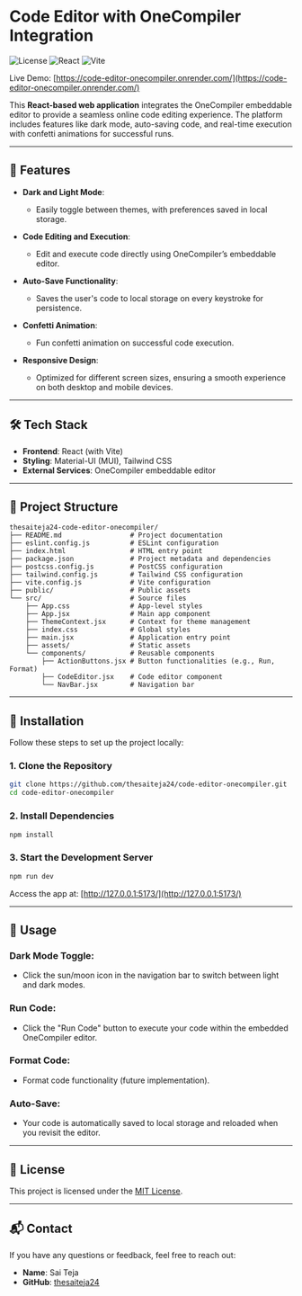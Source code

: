 # Code Editor with OneCompiler Integration  

![License](https://img.shields.io/badge/license-MIT-blue.svg) ![React](https://img.shields.io/badge/react-18.3.1-blue.svg) ![Vite](https://img.shields.io/badge/vite-6.0.5-lightgrey.svg)  

Live Demo: [https://code-editor-onecompiler.onrender.com/](https://code-editor-onecompiler.onrender.com/)  

This **React-based web application** integrates the OneCompiler embeddable editor to provide a seamless online code editing experience. The platform includes features like dark mode, auto-saving code, and real-time execution with confetti animations for successful runs.  

---

## 🚀 Features  

- **Dark and Light Mode**:  
  - Easily toggle between themes, with preferences saved in local storage.  

- **Code Editing and Execution**:  
  - Edit and execute code directly using OneCompiler’s embeddable editor.  

- **Auto-Save Functionality**:  
  - Saves the user's code to local storage on every keystroke for persistence.  

- **Confetti Animation**:  
  - Fun confetti animation on successful code execution.  

- **Responsive Design**:  
  - Optimized for different screen sizes, ensuring a smooth experience on both desktop and mobile devices.  

---

## 🛠️ Tech Stack  

- **Frontend**: React (with Vite)  
- **Styling**: Material-UI (MUI), Tailwind CSS  
- **External Services**: OneCompiler embeddable editor  

---

## 📂 Project Structure  

```plaintext  
thesaiteja24-code-editor-onecompiler/  
├── README.md                 # Project documentation  
├── eslint.config.js          # ESLint configuration  
├── index.html                # HTML entry point  
├── package.json              # Project metadata and dependencies  
├── postcss.config.js         # PostCSS configuration  
├── tailwind.config.js        # Tailwind CSS configuration  
├── vite.config.js            # Vite configuration  
├── public/                   # Public assets  
└── src/                      # Source files  
    ├── App.css               # App-level styles  
    ├── App.jsx               # Main app component  
    ├── ThemeContext.jsx      # Context for theme management  
    ├── index.css             # Global styles  
    ├── main.jsx              # Application entry point  
    ├── assets/               # Static assets  
    └── components/           # Reusable components  
        ├── ActionButtons.jsx # Button functionalities (e.g., Run, Format)  
        ├── CodeEditor.jsx    # Code editor component  
        └── NavBar.jsx        # Navigation bar  
```  

---

## 🔧 Installation  

Follow these steps to set up the project locally:  

### 1. Clone the Repository  

```bash  
git clone https://github.com/thesaiteja24/code-editor-onecompiler.git  
cd code-editor-onecompiler  
```  

### 2. Install Dependencies  

```bash  
npm install  
```  

### 3. Start the Development Server  

```bash  
npm run dev  
```  

Access the app at: [http://127.0.0.1:5173/](http://127.0.0.1:5173/)  

---

## 📝 Usage  

### Dark Mode Toggle:  
- Click the sun/moon icon in the navigation bar to switch between light and dark modes.  

### Run Code:  
- Click the "Run Code" button to execute your code within the embedded OneCompiler editor.  

### Format Code:  
- Format code functionality (future implementation).  

### Auto-Save:  
- Your code is automatically saved to local storage and reloaded when you revisit the editor.  

---

## 📜 License  

This project is licensed under the [MIT License](LICENSE).  

---

## 📬 Contact  

If you have any questions or feedback, feel free to reach out:  

- **Name**: Sai Teja  
- **GitHub**: [thesaiteja24](https://github.com/thesaiteja24)  
